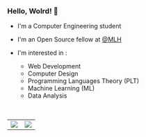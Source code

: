 ### Hello, Wolrd! 👋

- I'm a Computer Engineering student
- I'm an Open Source fellow at [@MLH](https://github.com/MLH)
- I'm interested in : 

  * Web Development
  * Computer Design
  * Programming Languages Theory (PLT)
  * Machine Learning (ML)
  * Data Analysis

<br/>
<table>
<tr>
 <td>
  <img align="center" src="https://github-readme-stats.vercel.app/api?username=bennaaym&show_icons=true&hide_border=true&line_height=20&title_color=e2a121&icon_color=e2a121&show_owner=true"/>
 </td>
 <td>
  <img  align="center" src="https://github-readme-stats.vercel.app/api/top-langs/?username=bennaaym&hide=html,css&show_icons=true&hide_border=true&line_height=20&title_color=e2a121&icon_color=e2a121&show_owner=true&layout=compact" />
 </td>
</tr>
</table>

 
